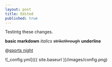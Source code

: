 ```yaml
---
layout: post
title: Edited
published: true
---
```


Testintg these changes. 

**basic markdown**
*italics*
~~strikethrough~~
__underline__

@[sports night](https://en.wikipedia.org/wiki/Sports_Night, "Sports Night")

![_config.yml]({{ site.baseurl }}/images/config.png)